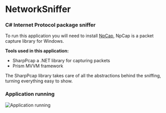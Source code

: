 # NetworkSniffer

### C# Internet Protocol package sniffer

To run this application you will need to install [NpCap](https://nmap.org/npcap), NpCap is a packet capture library for Windows.

**Tools used in this application:**
* SharpPcap a .NET library for capturing packets
* Prism MVVM framework

The SharpPcap library takes care of all the abstractions behind the sniffing, turning everything easy to show.

### Application running 
![Application running](https://i.imgur.com/m6JmoaX.png) 
